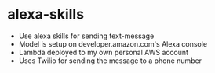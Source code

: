 # alexa-skills

- Use alexa skills for sending text-message
- Model is setup on developer.amazon.com's Alexa console
- Lambda deployed to my own personal AWS account
- Uses Twilio for sending the message to a phone number
